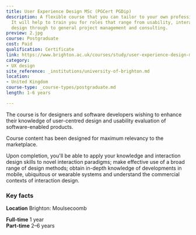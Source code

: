 ```yaml
---
title: User Experience Design MSc (PGCert PGDip)
description: A flexible course that you can tailor to your own professional interests.
  It will help to train you for roles that range from usability, interaction and interface
  design through to general project management and consulting.
preview: 2.jpg
course: Postgraduate
cost: Paid
qualification: Certificate
link: https://www.brighton.ac.uk/courses/study/user-experience-design-msc-pgcert-pgdip.aspx
category:
- UX design
site_reference: _institutions/university-of-brighton.md
location:
- United Kingdom
course-type: _course-types/postgraduate.md
length: 1-6 years

---
```

The course is for designers and software developers wishing to enhance their knowledge of user-centred design and usability evaluation of software-enabled products.

Course content has been designed for maximum relevancy to the marketplace.

Upon completion, you'll be able to apply your knowledge and interaction design skills to novel interaction paradigms; make effective use of a broad range of design methods; obtain in-depth knowledge of developments in mobile, ubiquitous or wearable systems and understand the commercial contexts of interaction design.

### Key facts

**Location** Brighton: Moulsecoomb

**Full-time** 1 year  
**Part-time** 2–6 years